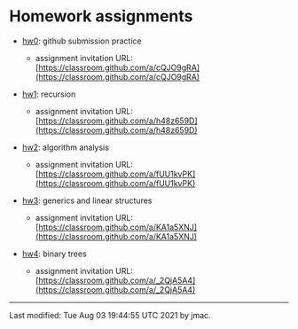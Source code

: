 # Homework assignments

* [hw0](hw0.docx): github submission practice
  - assignment invitation URL: [https://classroom.github.com/a/cQJO9gRA](https://classroom.github.com/a/cQJO9gRA)
* [hw1](hw1.docx): recursion
  - assignment invitation URL: [https://classroom.github.com/a/h48z659D](https://classroom.github.com/a/h48z659D)
* [hw2](hw2.docx): algorithm analysis
  - assignment invitation URL: [https://classroom.github.com/a/fUU1kvPK](https://classroom.github.com/a/fUU1kvPK)
* [hw3](hw3.docx): generics and linear structures
  - assignment invitation URL: [https://classroom.github.com/a/KA1a5XNJ](https://classroom.github.com/a/KA1a5XNJ)

* [hw4](hw4.docx): binary trees
  - assignment invitation URL: [https://classroom.github.com/a/_2QjA5A4](https://classroom.github.com/a/_2QjA5A4)


<!---
* [hw5](hw5.docx): binary tree applications
  - assignment invitation URL: []()
* [hw6](hw6.docx): sorting
  - assignment invitation URL: []()
* [hw7](hw7.docx): hashing
  - assignment invitation URL: []()
* [hw8](hw8.docx): functional programming
  - assignment invitation URL: []()
* [hw9](hw9.docx): graphs
  - assignment invitation URL: []()
-->

----
Last modified: Tue Aug 03 19:44:55 UTC 2021 by jmac.
